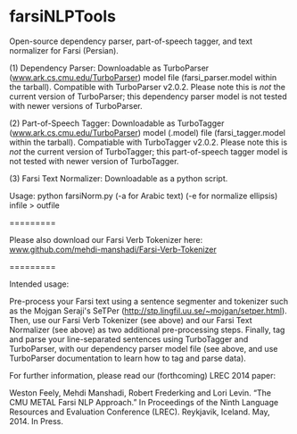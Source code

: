 farsiNLPTools
=========

Open-source dependency parser, part-of-speech tagger, and text normalizer for Farsi (Persian).

(1) Dependency Parser:
Downloadable as TurboParser (www.ark.cs.cmu.edu/TurboParser) model file (farsi_parser.model within the tarball). Compatible with TurboParser v2.0.2. Please note this is *not* the current version of TurboParser; this dependency parser model is not tested with newer versions of TurboParser.

(2) Part-of-Speech Tagger:
Downloadable as TurboTagger (www.ark.cs.cmu.edu/TurboParser) model (.model) file (farsi_tagger.model within the tarball). Compatiable with TurboTagger v2.0.2. Please note this is *not* the current version of TurboTagger; this part-of-speech tagger model is not tested with newer version of TurboTagger.

(3) Farsi Text Normalizer:
Downloadable as a python script.

Usage: python farsiNorm.py (-a for Arabic text) (-e for normalize ellipsis) infile > outfile

=========

Please also download our Farsi Verb Tokenizer here:
www.github.com/mehdi-manshadi/Farsi-Verb-Tokenizer

=========

Intended usage:

Pre-process your Farsi text using a sentence segmenter and tokenizer such as the Mojgan Seraji's SeTPer (http://stp.lingfil.uu.se/~mojgan/setper.html). Then, use our Farsi Verb Tokenizer (see above) and our Farsi Text Normalizer (see above) as two additional pre-processing steps. Finally, tag and parse your line-separated sentences using TurboTagger and TurboParser, with our dependency parser model file (see above, and use TurboParser documentation to learn how to tag and parse data).

For further information, please read our (forthcoming) LREC 2014 paper:

Weston Feely, Mehdi Manshadi, Robert Frederking and Lori Levin. “The CMU METAL Farsi NLP Approach.” In Proceedings of the Ninth Language Resources and Evaluation Conference (LREC). Reykjavik, Iceland. May, 2014. In Press.
